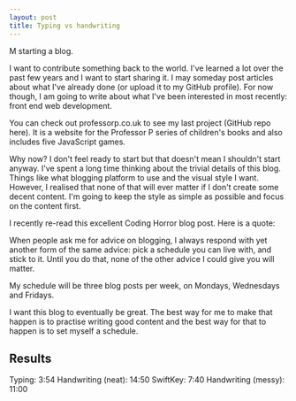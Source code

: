 ```yaml
---
layout: post
title: Typing vs handwriting
---
```


M starting a blog.

I want to contribute something back to the world. I've learned a lot over the past few years and I want to start sharing it. I may someday post articles about what I've already done (or upload it to my GitHub profile). For now though, I am going to write about what I've been interested in most recently: front end web development. 

You can check out professorp.co.uk to see my last project (GitHub repo here). It is a website for the Professor P series of children's books and also includes five JavaScript games. 

Why now? I don't feel ready to start but that doesn't mean I shouldn't start anyway. I've spent a long time thinking about the trivial details of this blog. Things like what blogging platform to use and the visual style I want. However, I realised that none of that will ever matter if I don't create some decent content. I'm going to keep the style as simple as possible and focus on the content first. 

I recently re-read this excellent Coding Horror blog post. Here is a quote:

When people ask me for advice on blogging, I always respond with yet another form of the same advice: pick a schedule you can live with, and stick to it. Until you do that, none of the other advice I could give you will matter. 

My schedule will be three blog posts per week, on Mondays, Wednesdays and Fridays. 

I want this blog to eventually be great. The best way for me to make that happen is to practise writing good content and the best way for that to happen is to set myself a schedule. 

## Results

Typing: 3:54
Handwriting (neat): 14:50
SwiftKey: 7:40
Handwriting (messy): 11:00
